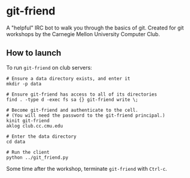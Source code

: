 # git-friend

A "helpful" IRC bot to walk you through the basics of git.
Created for git workshops by the Carnegie Mellon University Computer Club.

## How to launch

To run `git-friend` on club servers:

```
# Ensure a data directory exists, and enter it
mkdir -p data

# Ensure git-friend has access to all of its directories
find . -type d -exec fs sa {} git-friend write \;

# Become git-friend and authenticate to the cell.
# (You will need the password to the git-friend principal.)
kinit git-friend
aklog club.cc.cmu.edu

# Enter the data directory
cd data

# Run the client
python ../git_friend.py
```

Some time after the workshop, terminate `git-friend` with `Ctrl-c`.
